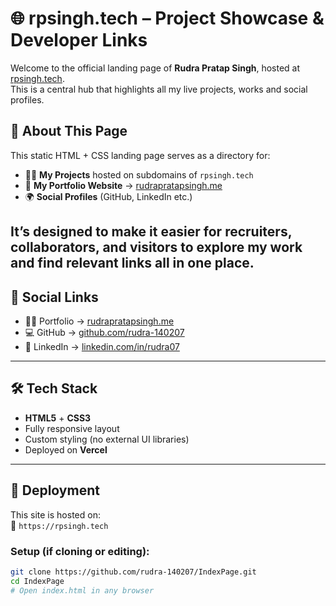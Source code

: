 # 🌐 rpsingh.tech – Project Showcase & Developer Links

Welcome to the official landing page of **Rudra Pratap Singh**, hosted at [rpsingh.tech](https://rpsingh.tech).  
This is a central hub that highlights all my live projects, works and social profiles.

## 🚀 About This Page

This static HTML + CSS landing page serves as a directory for:
- 🧑‍💻 **My Projects** hosted on subdomains of `rpsingh.tech`
- 🔗 **My Portfolio Website** → [rudrapratapsingh.me](https://rudrapratapsingh.me)
- 🌍 **Social Profiles** (GitHub, LinkedIn etc.)

It’s designed to make it easier for recruiters, collaborators, and visitors to explore my work and find relevant links all in one place.
---

## 📎 Social Links

- 🧑‍💼 Portfolio → [rudrapratapsingh.me](https://rudrapratapsingh.me)
- 💻 GitHub → [github.com/rudra-140207](https://github.com/rudra-140207)
- 👔 LinkedIn → [linkedin.com/in/rudra07](https://linkedin.com/in/rudra07)

---

## 🛠️ Tech Stack

- **HTML5** + **CSS3**
- Fully responsive layout
- Custom styling (no external UI libraries)
- Deployed on **Vercel**

---

## 📌 Deployment

This site is hosted on:  
📍 `https://rpsingh.tech`

### Setup (if cloning or editing):
```bash
git clone https://github.com/rudra-140207/IndexPage.git
cd IndexPage
# Open index.html in any browser
